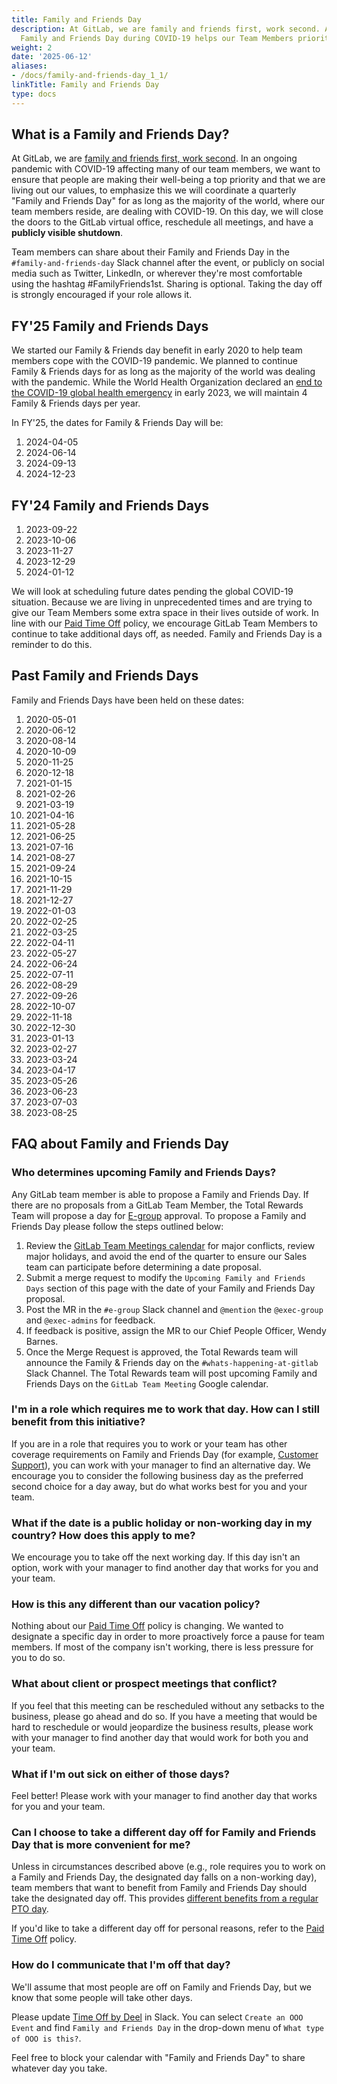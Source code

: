 ```yaml
---
title: Family and Friends Day
description: At GitLab, we are family and friends first, work second. A quarterly
  Family and Friends Day during COVID-19 helps our Team Members prioritize their well-being.
weight: 2
date: '2025-06-12'
aliases:
- /docs/family-and-friends-day_1_1/
linkTitle: Family and Friends Day
type: docs
---
```


## What is a Family and Friends Day?

At GitLab, we are [family and friends first, work second](/handbook/values/#family-and-friends-first-work-second). In an ongoing pandemic with COVID-19 affecting many of our team members, we want to ensure that people are making their well-being a top priority and that we are living out our values, to emphasize this we will coordinate a quarterly "Family and Friends Day" for as long as the majority of the world, where our team members reside, are dealing with COVID-19. On this day, we will close the doors to the GitLab virtual office, reschedule all meetings, and have a **publicly visible shutdown**.

Team members can share about their Family and Friends Day in the `#family-and-friends-day` Slack channel after the event, or publicly on social media such as Twitter, LinkedIn, or wherever they're most comfortable using the hashtag #FamilyFriends1st. Sharing is optional. Taking the day off is strongly encouraged if your role allows it.

## FY'25 Family and Friends Days

We started our Family & Friends day benefit in early 2020 to help team members cope with the COVID-19 pandemic. We planned to continue Family & Friends days for as long as the majority of the world was dealing with the pandemic. While the World Health Organization declared an [end to the COVID-19 global health emergency](https://www.nbcnews.com/health/health-news/who-ends-covid-global-health-emergency-rcna83046) in early 2023, we will maintain 4 Family & Friends days per year.

In FY'25, the dates for Family & Friends Day will be:

1. 2024-04-05
1. 2024-06-14
1. 2024-09-13
1. 2024-12-23

## FY'24 Family and Friends Days

1. 2023-09-22
1. 2023-10-06
1. 2023-11-27
1. 2023-12-29
1. 2024-01-12

We will look at scheduling future dates pending the global COVID-19 situation. Because we are living in unprecedented times and are trying to give our Team Members some extra space in their lives outside of work. In line with our [Paid Time Off](/handbook/people-group/paid-time-off/) policy, we encourage GitLab Team Members to continue to take additional days off, as needed. Family and Friends Day is a reminder to do this.

## Past Family and Friends Days

Family and Friends Days have been held on these dates:

1. 2020-05-01
1. 2020-06-12
1. 2020-08-14
1. 2020-10-09
1. 2020-11-25
1. 2020-12-18
1. 2021-01-15
1. 2021-02-26
1. 2021-03-19
1. 2021-04-16
1. 2021-05-28
1. 2021-06-25
1. 2021-07-16
1. 2021-08-27
1. 2021-09-24
1. 2021-10-15
1. 2021-11-29
1. 2021-12-27
1. 2022-01-03
1. 2022-02-25
1. 2022-03-25
1. 2022-04-11
1. 2022-05-27
1. 2022-06-24
1. 2022-07-11
1. 2022-08-29
1. 2022-09-26
1. 2022-10-07
1. 2022-11-18
1. 2022-12-30
1. 2023-01-13
1. 2023-02-27
1. 2023-03-24
1. 2023-04-17
1. 2023-05-26
1. 2023-06-23
1. 2023-07-03
1. 2023-08-25

## FAQ about Family and Friends Day

### Who determines upcoming Family and Friends Days?

Any GitLab team member is able to propose a Family and Friends Day. If there are no proposals from a GitLab Team Member, the Total Rewards Team will propose a day for [E-group](/handbook/company/structure/#e-group) approval. To propose a Family and Friends Day please follow the steps outlined below:

1. Review the [GitLab Team Meetings calendar](https://calendar.google.com/calendar/u/0?cid=Z2l0bGFiLmNvbV82ZWtiazhmZnFua3VzM3FwajlvMjZycWVqZ0Bncm91cC5jYWxlbmRhci5nb29nbGUuY29t) for major conflicts, review major holidays, and avoid the end of the quarter to ensure our Sales team can participate before determining a date proposal.
1. Submit a merge request to modify the `Upcoming Family and Friends Days` section of this page with the date of your Family and Friends Day proposal.
1. Post the MR in the `#e-group` Slack channel and `@mention` the `@exec-group` and `@exec-admins` for feedback.
1. If feedback is positive, assign the MR to our Chief People Officer, Wendy Barnes.
1. Once the Merge Request is approved, the Total Rewards team will announce the Family & Friends day on the `#whats-happening-at-gitlab` Slack Channel. The Total Rewards team will post upcoming Family and Friends Days on the `GitLab Team Meeting` Google calendar.

### I'm in a role which requires me to work that day. How can I still benefit from this initiative?

If you are in a role that requires you to work or your team has other coverage requirements on Family and Friends Day (for example, [Customer Support](/handbook/support/support-time-off.html#how-support-handles-family-and-friends-days)), you can work with your manager to find an alternative day. We encourage you to consider the following business day as the preferred second choice for a day away, but do what works best for you and your team.

### What if the date is a public holiday or non-working day in my country? How does this apply to me?

We encourage you to take off the next working day. If this day isn't an option, work with your manager to find another day that works for you and your team.

### How is this any different than our vacation policy?

Nothing about our [Paid Time Off](/handbook/people-group/paid-time-off/) policy is changing. We wanted to designate a specific day in order to more proactively force a pause for team members. If most of the company isn't working, there is less pressure for you to do so.

### What about client or prospect meetings that conflict?

If you feel that this meeting can be rescheduled without any setbacks to the business, please go ahead and do so. If you have a meeting that would be hard to reschedule or would jeopardize the business results, please work with your manager to find another day that would work for both you and your team.

### What if I'm out sick on either of those days?

Feel better! Please work with your manager to find another day that works for you and your team.

### Can I choose to take a different day off for Family and Friends Day that is more convenient for me?

Unless in circumstances described above (e.g., role requires you to work on a Family and Friends Day, the designated day falls on a non-working day), team members that want to benefit from Family and Friends Day should take the designated day off. This provides [different benefits from a regular PTO day](/handbook/company/family-and-friends-day/#how-is-this-any-different-than-our-vacation-policy).

If you'd like to take a different day off for personal reasons, refer to the [Paid Time Off](/handbook/people-group/paid-time-off/) policy.

### How do I communicate that I'm off that day?

We'll assume that most people are off on Family and Friends Day, but we know that some people will take other days.

Please update [Time Off by Deel](/handbook/people-group/paid-time-off/#time-off-by-deel) in Slack. You can select `Create an OOO Event` and find `Family and Friends Day` in the drop-down menu of `What type of OOO is this?`.

Feel free to block your calendar with "Family and Friends Day" to share whatever day you take.
